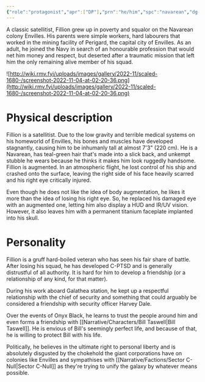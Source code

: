 ```yaml
---
{"role":"protagonist","apr":["DP"],"prn":"he/him","spc":"navarean","dg-publish":true,"permalink":"/narrative/characters/officer-fillion/","dgPassFrontmatter":true}
---
```



A classic satellitist, Fillion grew up in poverty and squalor on the Navarean colony Envilles. His parents were simple workers, hard labourers that worked in the mining facility of Perigard, the capital city of Envilles. As an adult, he joined the Navy in search of an honourable profession that would net him money and respect, but deserted after a traumatic mission that left him the only remaining alive member of his squad.

![http://wiki.rmv.fyi/uploads/images/gallery/2022-11/scaled-1680-/screenshot-2022-11-04-at-02-20-36.png](http://wiki.rmv.fyi/uploads/images/gallery/2022-11/scaled-1680-/screenshot-2022-11-04-at-02-20-36.png)

# Physical description

Fillion is a satellitist. Due to the low gravity and terrible medical systems on his homeworld of Envilles, his bones and muscles have developed stagnantly, causing him to be inhumanly tall at almost 7'3" (220 cm). He is a Navarean, has teal-green hair that's made into a slick back, and unkempt stubble he wears because he thinks it makes him look ruggedly handsome. Fillion is augmented. In an atmospheric flight, he lost control of his ship and crashed onto the surface, leaving the right side of his face heavily scarred and his right eye critically injured.

Even though he does not like the idea of body augmentation, he likes it more than the idea of losing his right eye. So, he replaced his damaged eye with an augmented one, letting him also display a HUD and IR/UV vision. However, it also leaves him with a permanent titanium faceplate implanted into his skull.

# Personality

Fillion is a gruff hard-boiled veteran who has seen his fair share of battle. After losing his squad, he has developed C-PTSD and is generally distrustful of all authority. It is hard for him to develop a friendship (or a relationship of any kind, for that matter).

During his work aboard Galathea station, he kept up a respectful relationship with the chief of security and something that could arguably be considered a friendship with security officer Harvey Dale.

Over the events of Onyx Black, he learns to trust the people around him and even forms a friendship with [[Narrative/Characters/Bill Taswell\|Bill Taswell]]. He is envious of Bill's seemingly perfect life, and because of that, he is willing to protect Bill with his life.

Politically, he believes in the ultimate right to personal liberty and is absolutely disgusted by the chokehold the giant corporations have on colonies like Envilles and sympathises with [[Narrative/Factions/Sector C-Null\|Sector C-Null]] as they're trying to unify the galaxy by whatever means possible.